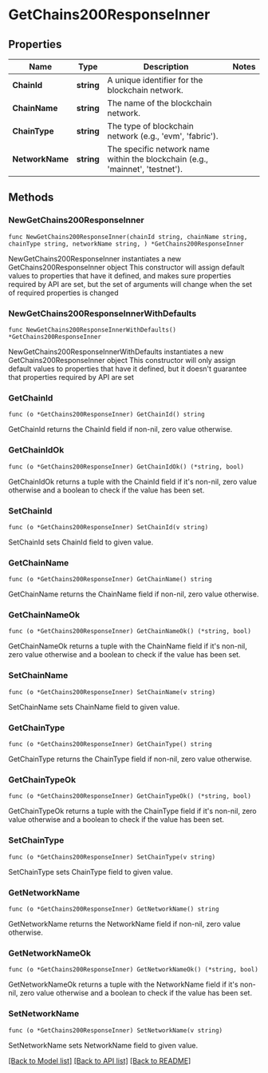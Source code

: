 # GetChains200ResponseInner

## Properties

Name | Type | Description | Notes
------------ | ------------- | ------------- | -------------
**ChainId** | **string** | A unique identifier for the blockchain network. | 
**ChainName** | **string** | The name of the blockchain network. | 
**ChainType** | **string** | The type of blockchain network (e.g., &#39;evm&#39;, &#39;fabric&#39;). | 
**NetworkName** | **string** | The specific network name within the blockchain (e.g., &#39;mainnet&#39;, &#39;testnet&#39;). | 

## Methods

### NewGetChains200ResponseInner

`func NewGetChains200ResponseInner(chainId string, chainName string, chainType string, networkName string, ) *GetChains200ResponseInner`

NewGetChains200ResponseInner instantiates a new GetChains200ResponseInner object
This constructor will assign default values to properties that have it defined,
and makes sure properties required by API are set, but the set of arguments
will change when the set of required properties is changed

### NewGetChains200ResponseInnerWithDefaults

`func NewGetChains200ResponseInnerWithDefaults() *GetChains200ResponseInner`

NewGetChains200ResponseInnerWithDefaults instantiates a new GetChains200ResponseInner object
This constructor will only assign default values to properties that have it defined,
but it doesn't guarantee that properties required by API are set

### GetChainId

`func (o *GetChains200ResponseInner) GetChainId() string`

GetChainId returns the ChainId field if non-nil, zero value otherwise.

### GetChainIdOk

`func (o *GetChains200ResponseInner) GetChainIdOk() (*string, bool)`

GetChainIdOk returns a tuple with the ChainId field if it's non-nil, zero value otherwise
and a boolean to check if the value has been set.

### SetChainId

`func (o *GetChains200ResponseInner) SetChainId(v string)`

SetChainId sets ChainId field to given value.


### GetChainName

`func (o *GetChains200ResponseInner) GetChainName() string`

GetChainName returns the ChainName field if non-nil, zero value otherwise.

### GetChainNameOk

`func (o *GetChains200ResponseInner) GetChainNameOk() (*string, bool)`

GetChainNameOk returns a tuple with the ChainName field if it's non-nil, zero value otherwise
and a boolean to check if the value has been set.

### SetChainName

`func (o *GetChains200ResponseInner) SetChainName(v string)`

SetChainName sets ChainName field to given value.


### GetChainType

`func (o *GetChains200ResponseInner) GetChainType() string`

GetChainType returns the ChainType field if non-nil, zero value otherwise.

### GetChainTypeOk

`func (o *GetChains200ResponseInner) GetChainTypeOk() (*string, bool)`

GetChainTypeOk returns a tuple with the ChainType field if it's non-nil, zero value otherwise
and a boolean to check if the value has been set.

### SetChainType

`func (o *GetChains200ResponseInner) SetChainType(v string)`

SetChainType sets ChainType field to given value.


### GetNetworkName

`func (o *GetChains200ResponseInner) GetNetworkName() string`

GetNetworkName returns the NetworkName field if non-nil, zero value otherwise.

### GetNetworkNameOk

`func (o *GetChains200ResponseInner) GetNetworkNameOk() (*string, bool)`

GetNetworkNameOk returns a tuple with the NetworkName field if it's non-nil, zero value otherwise
and a boolean to check if the value has been set.

### SetNetworkName

`func (o *GetChains200ResponseInner) SetNetworkName(v string)`

SetNetworkName sets NetworkName field to given value.



[[Back to Model list]](../README.md#documentation-for-models) [[Back to API list]](../README.md#documentation-for-api-endpoints) [[Back to README]](../README.md)


